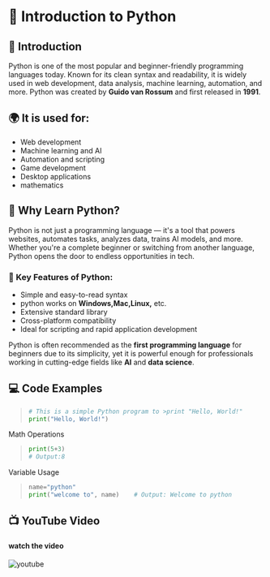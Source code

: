 
# 📘 Introduction to Python


## 🧩 Introduction
Python is one of the most popular and beginner-friendly programming languages today. Known for its clean syntax and readability, it is widely used in web development, data analysis, machine learning, automation, and more. Python was created by **Guido van Rossum** and first released in **1991**.

## 🌍 It is used for:
- Web development
-  Machine learning and AI 
- Automation and scripting
- Game development
- Desktop applications
- mathematics


## 🚀 Why Learn Python?

Python is not just a programming language — it's a tool that powers websites, automates tasks, analyzes data, trains AI models, and more. Whether you're a complete beginner or switching from another language, Python opens the door to endless opportunities in tech.



### 🔑 Key Features of Python:
- Simple and easy-to-read syntax  
- python works on **Windows,Mac,Linux,** etc.  
- Extensive standard library  
- Cross-platform compatibility  
- Ideal for scripting and rapid application development  

Python is often recommended as the **first programming language** for beginners due to its simplicity, yet it is powerful enough for professionals working in cutting-edge fields like **AI** and **data science**.

## 💻 Code Examples

>```python
># This is a simple Python program to >print "Hello, World!"
>print("Hello, World!")
 Math Operations
>```python
>print(5+3)
># Output:8   
 Variable Usage
>```python
>name="python"
>print("welcome to", name)    # Output: Welcome to python
>```

## 📺 YouTube Video

####  watch the video
![youtube]()




